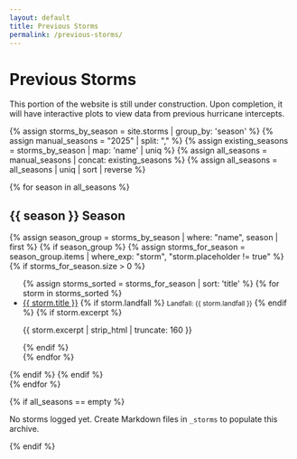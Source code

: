 ```yaml
---
layout: default
title: Previous Storms
permalink: /previous-storms/
---
```


<div class="section-intro">
  <h1>Previous Storms</h1>
  <p>This portion of the website is still under construction. Upon completion, it will have interactive plots to view data from previous hurricane intercepts.</p>
</div>

{% assign storms_by_season = site.storms | group_by: 'season' %}
{% assign manual_seasons = "2025" | split: "," %}
{% assign existing_seasons = storms_by_season | map: 'name' | uniq %}
{% assign all_seasons = manual_seasons | concat: existing_seasons %}
{% assign all_seasons = all_seasons | uniq | sort | reverse %}

{% for season in all_seasons %}
<section class="storm-season">
  <h2>{{ season }} Season</h2>
  {% assign season_group = storms_by_season | where: "name", season | first %}
  {% if season_group %}
    {% assign storms_for_season = season_group.items | where_exp: "storm", "storm.placeholder != true" %}
    {% if storms_for_season.size > 0 %}
    <ul class="card-list">
      {% assign storms_sorted = storms_for_season | sort: 'title' %}
      {% for storm in storms_sorted %}
      <li class="card">
        <a href="{{ storm.url | relative_url }}">{{ storm.title }}</a>
        {% if storm.landfall %}
        <small>Landfall: {{ storm.landfall }}</small>
        {% endif %}
        {% if storm.excerpt %}
        <p>{{ storm.excerpt | strip_html | truncate: 160 }}</p>
        {% endif %}
      </li>
      {% endfor %}
    </ul>
    {% endif %}
  {% endif %}
</section>
{% endfor %}

{% if all_seasons == empty %}
<p>No storms logged yet. Create Markdown files in <code>_storms</code> to populate this archive.</p>
{% endif %}
